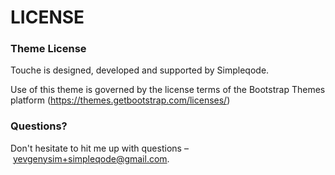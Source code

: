 # LICENSE

### Theme License

Touche is designed, developed and supported by Simpleqode.

Use of this theme is governed by the license terms of the Bootstrap Themes platform (https://themes.getbootstrap.com/licenses/)

### Questions?

Don't hesitate to hit me up with questions – yevgenysim+simpleqode@gmail.com.
